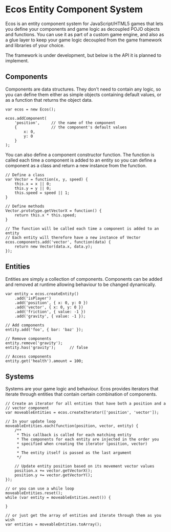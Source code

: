 # Ecos Entity Component System

Ecos is an entity component system for JavaScript/HTML5 games that lets you
define your components and game logic as decoupled POJO objects and functions.
You can use it as part of a custom game engine, and also as a glue layer to
keep your game logic decoupled from the game framework and libraries of your
choice.

The framework is under development, but below is the API it is planned to
implement.

## Components

Components are data structures. They don't need to contain any logic, so you
can define them either as simple objects containing default values, or as a
function that returns the object data.

    var ecos = new Ecos();

    ecos.addComponent(
        'position',     // the name of the component
        {               // the component's default values
            x: 0,
            y: 0
        }
    );

You can also define a component constructor function. The function is called
each time a component is added to an entity so you can define a component as
a class and return a new instance from the function.

    // Define a class
    var Vector = function(x, y, speed) {
        this.x = x || 0;
        this.y = y || 0;
        this.speed = speed || 1;
    }

    // Define methods
    Vector.prototype.getVectorX = function() {
        return this.x * this.speed;
    }

    // The function will be called each time a component is added to an entity
    // Each entity will therefore have a new instance of Vector
    ecos.components.add('vector', function(data) {
        return new Vector(data.x, data.y);
    });

## Entities

Entities are simply a collection of components. Components can be added and
removed at runtime allowing behaviour to be changed dynamically.

    var entity = ecos.createEntity()
        .add('isPlayer')
        .add('position', { x: 0, y: 0 })
        .add('vector', { x: 0, y: 0 })
        .add('friction', { value: -1 })
        .add('gravity', { value: -1 });

    // Add components
    entity.add('foo', { bar: 'baz' });

    // Remove components
    entity.remove('gravity');
    entity.has('gravity');      // false

    // Access components
    entity.get('health').amount = 100;

## Systems

Systems are your game logic and behaviour. Ecos provides iterators that iterate
through entities that contain certain combination of components.

    // Create an iterator for all entities that have both a position and a
    // vector component
    var moveableEntities = ecos.createIterator(['position', 'vector']);

    // In your update loop
    moveableEntities.each(function(position, vector, entity) {
        /**
         * This callback is called for each matching entity
         * The components for each entity are injected in the order you
         * specified when creating the iterator (position, vector)
         *
         * The entity itself is passed as the last argument
         */

        // Update entity position based on its movement vector values
        position.x += vector.getVectorX();
        position.y += vector.getVectorY();
    });

    // or you can use a while loop
    moveableEntities.reset();
    while (var entity = moveableEntities.next()) {

    }

    // or just get the array of entities and iterate through them as you wish
    var entities = moveableEntities.toArray();
